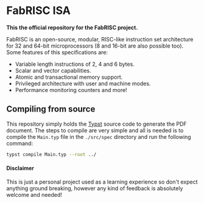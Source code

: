 # FabRISC ISA

**This the official repository for the FabRISC project.**

FabRISC is an open-source, modular, RISC-like instruction set architecture for 32 and 64-bit microprocessors (8 and 16-bit are also possible too). Some features of this specifications are:

- Variable length instructions of 2, 4 and 6 bytes.
- Scalar and vector capabilities.
- Atomic and transactional memory support.
- Privileged architecture with user and machine modes.
- Performance monitoring counters and more!

## Compiling from source

This repository simply holds the [Typst](https://github.com/typst/typst) source code to generate the PDF document. The steps to compile are very simple and all is needed is to compile the `Main.typ` file in the `./src/spec` directory and run the following command:

```sh
typst compile Main.typ --root ../
```

#### Disclaimer

This is just a personal project used as a learning experience so don't expect anything ground breaking, however any kind of feedback is absolutely welcome and needed!
